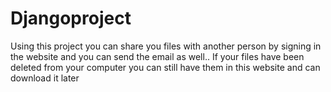 # Djangoproject
Using this project you can share you files with another person by signing in the website and you can send the email as well.. If your files have been deleted from your computer you can still have them in this website and can download it later
